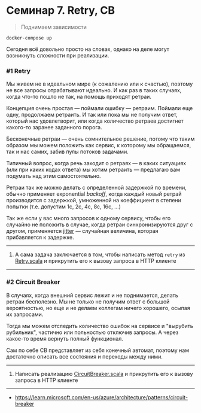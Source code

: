 # Семинар 7. Retry, CB

> Поднимаем зависимости

```shell
docker-compose up
```

Сегодня всё довольно просто на словах, однако на деле могут возникнуть сложности при реализации.

### #1 Retry

Мы живем не в идеальном мире (к сожалению или к счастью), поэтому не все запросы отрабатывают идеально. И как раз в
таких случаях, когда что-то пошло не так, на помощь приходят ретраи.

Концепция очень простая — поймали ошибку — ретраим. Поймали еще одну, продолжаем ретраить. И так или пока мы не получим
ответ, который нас удовлетворит, или когда количество ретраев достигнет какого-то заранее заданного порога.

Бесконечные ретраи — очень сомнительное решение, потому что таким образом мы можем положить как сервис, к которому мы
обращаемся, так и нас самих, забив пулы потоков задачами.

Типичный вопрос, когда речь заходит о ретраях — в каких ситуациях (или при каких кодах ответа) мы хотим ретраить —
предлагаю вам подумать над этим самостоятельно.

Ретраи так же можно делать с определенной задержкой по времени, обычно применяет exponential _backoff_, когда каждый
новый ретрай производится с задержкой, умноженной на коеффициент в степени попытки (т.е. допустим 1с, 2с, 4с, 8с, 16с,
...)

Так же если у вас много запросов к одному сервису, чтобы его случайно не положить в случае, когда ретраи
синхронизируются друг с другом,
применяется [jitter](https://aws.amazon.com/builders-library/timeouts-retries-and-backoff-with-jitter) — случайная
величина, которая прибавляется к задержке.

---

1. А сама задача заключается в том, чтобы написать метод `retry`
   из [Retry.scala](src/main/scala/lab7/services/Retry.scala) и прикрутить его к вызову запроса в HTTP клиенте

---

### #2 Circuit Breaker

В случаях, когда внешний сервис лежит и не поднимается, делать ретраи бесполезно. Мы не только не получим ответ с
большой вероятностью, но еще и не делаем коллегам ничего хорошего, осыпая их запросами.

Тогда мы можем отследить количество ошибок на сервисе и "вырубить рубильник", частично или польностью отключив запросы.
А через какое-то время вернуть полный функционал.

Сам по себе CB представляет из себя конечный автомат, поэтому нам достаточно описать все состояния и переходы между ними.

---

1. Написать реализацию [CircuitBreaker.scala](src/main/scala/lab7/services/CircuitBreaker.scala) и прикрутить его к
   вызову запроса в HTTP клиенте

---

- https://learn.microsoft.com/en-us/azure/architecture/patterns/circuit-breaker
